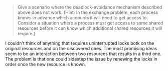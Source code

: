 > Give a scenario where the deadlock-avoidance mechanism described above does
not work. (Hint: In the exchange problem, each process knows in advance which
accounts it will need to get access to. Consider a situation where a process
must get access to some shared resources before it can know which additional
shared resources it will require.)

I couldn't think of anything that requires uninterrupted locks botk on the
original resources and on the discovered ones. The most promising ideas seem
to be an interaction between two resources that results in a third one. The
problem is that one could sidestep the issue by renewing the locks in order
once the new resource is known.
